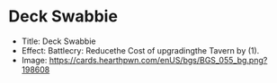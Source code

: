 # Deck Swabbie
- Title:  Deck Swabbie
- Effect:  Battlecry: Reducethe Cost of upgradingthe Tavern by (1).
- Image:  https://cards.hearthpwn.com/enUS/bgs/BGS_055_bg.png?198608
